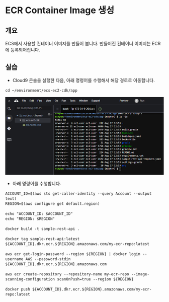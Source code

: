 # ECR Container Image 생성

## 개요

ECS에서 사용할 컨테이너 이미지를 만들어 봅니다. 만들어진 컨테이너 이미지는 ECR에 등록되어집니다.

## 실습

* Cloud9 콘솔을 실행한 다음, 아래 명령어를 수행해서 해당 경로로 이동합니다.

```
cd ~/environment/ecs-ec2-cdk/app
```

![](<../.gitbook/assets/image (21).png>)

* 아래 명령어를 수행합니다.&#x20;



```
ACCOUNT_ID=$(aws sts get-caller-identity --query Account --output text)
REGION=$(aws configure get default.region)

echo "ACCOUNT_ID: $ACCOUNT_ID"
echo "REGION: $REGION"

docker build -t sample-rest-api .

docker tag sample-rest-api:latest ${ACCOUNT_ID}.dkr.ecr.${REGION}.amazonaws.com/my-ecr-repo:latest

aws ecr get-login-password --region ${REGION} | docker login --username AWS --password-stdin ${ACCOUNT_ID}.dkr.ecr.${REGION}.amazonaws.com

aws ecr create-repository --repository-name my-ecr-repo --image-scanning-configuration scanOnPush=true --region ${REGION}

docker push ${ACCOUNT_ID}.dkr.ecr.${REGION}.amazonaws.com/my-ecr-repo:latest
```
